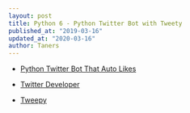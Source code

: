```yaml
---
layout: post
title: Python 6 - Python Twitter Bot with Tweety
published_at: "2019-03-16"
updated_at: "2020-03-16"
author: Taners
---
```


- [Python Twitter Bot That Auto Likes](https://www.youtube.com/watch?v=ppPKeIDjcCs&list=PLDyQo7g0_nsULCDha3lv7rw2t6AnhNTHV&index=7)

- [Twitter Developer](https://developer.twitter.com/)

- [Tweepy](http://docs.tweepy.org/en/latest/)

